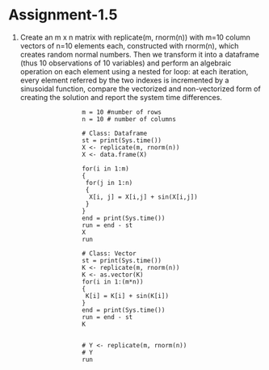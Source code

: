 # Assignment-1.5
1. Create an m x n matrix with replicate(m, rnorm(n)) with m=10 column vectors of n=10 elements each,
constructed with rnorm(n), which creates random normal numbers.
Then we transform it into a dataframe (thus 10 observations of 10 variables) and perform an algebraic
operation on each element using a nested for loop: at each iteration, every element referred by the two
indexes is incremented by a sinusoidal function, compare the vectorized and non-vectorized form of creating
the solution and report the system time differences.

                        m = 10 #number of rows
                        n = 10 # number of columns

                        # Class: Dataframe
                        st = print(Sys.time())
                        X <- replicate(m, rnorm(n))
                        X <- data.frame(X)

                        for(i in 1:m)
                        {
                         for(j in 1:n)
                         {
                          X[i, j] = X[i,j] + sin(X[i,j])
                         }
                        }
                        end = print(Sys.time())
                        run = end - st
                        X
                        run

                        # Class: Vector
                        st = print(Sys.time())
                        K <- replicate(m, rnorm(n))
                        K <- as.vector(K)
                        for(i in 1:(m*n))
                        { 
                         K[i] = K[i] + sin(K[i])
                        }
                        end = print(Sys.time())
                        run = end - st
                        K


                        # Y <- replicate(m, rnorm(n))
                        # Y
                        run

